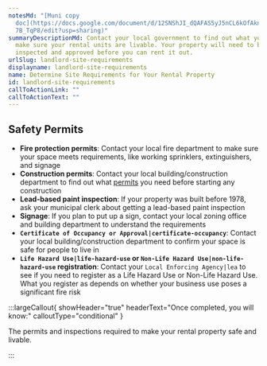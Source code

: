 ```yaml
---
notesMd: "[Muni copy
  doc](https://docs.google.com/document/d/12SNShJI_dQAFAS5yJ5nCL6kOfAknWOvjn4-W\
  7B_TqP8/edit?usp=sharing)"
summaryDescriptionMd: Contact your local government to find out what you need to
  make sure your rental units are livable. Your property will need to be
  inspected and approved before you can rent it out.
urlSlug: landlord-site-requirements
displayname: landlord-site-requirements
name: Determine Site Requirements for Your Rental Property
id: landlord-site-requirements
callToActionLink: ""
callToActionText: ""
---
```


## Safety Permits

- **Fire protection permits**: Contact your local fire department to make sure your space meets requirements, like working sprinklers, extinguishers, and signage
- **Construction permits**: Contact your local building/construction department to find out what [permits](https://business.nj.gov/pages/building-permits-and-inspections) you need before starting any construction
- **Lead-based paint inspection**: If your property was built before 1978, ask your municipal clerk about getting a lead-based paint inspection
- **Signage**: If you plan to put up a sign, contact your local zoning office and building department to understand the requirements
- **`Certificate of Occupancy or Approval|certificate-occupancy`**: Contact your local building/construction department to confirm your space is safe for people to live in
- **`Life Hazard Use|life-hazard-use` or `Non-Life Hazard Use|non-life-hazard-use` registration**: Contact your `Local Enforcing Agency|lea` to see if you need to register as a Life Hazard Use or Non-Life Hazard Use. What you register as depends on whether your business use poses a significant fire risk

:::largeCallout{ showHeader="true" headerText="Once completed, you will know:" calloutType="conditional" }

The permits and inspections required to make your rental property safe and livable.

:::
